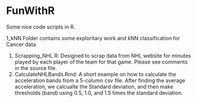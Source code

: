 # FunWithR
Some nice code scripts in R. 

1_kNN
Folder contains some exploritary work and kNN classification for Cancer data

1. Scrapping_NHL.R: Designed to scrap data from NHL website for minutes played by each player of the team for that game. Please see comments in the source file. 
2. CalculateNHLBands.Rmd: A short example on how to calculate the acceleration bands from a  5-column csv file. After finding the average acceleration, we calcualte the Standard deviation, and then make thresholds (band) using 0.5, 1.0, and 1.5 times the standard deviation. 
